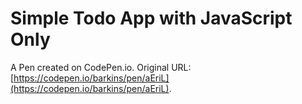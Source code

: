 # Simple Todo App with JavaScript Only

A Pen created on CodePen.io. Original URL: [https://codepen.io/barkins/pen/aEriL](https://codepen.io/barkins/pen/aEriL).


